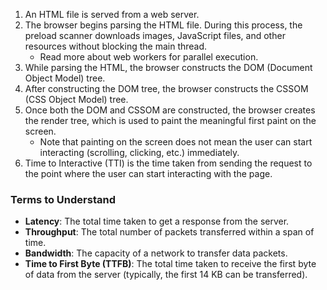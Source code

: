 1. An HTML file is served from a web server.
2. The browser begins parsing the HTML file. During this process, the preload scanner downloads images, JavaScript files, and other resources without blocking the main thread.
   - Read more about web workers for parallel execution.
3. While parsing the HTML, the browser constructs the DOM (Document Object Model) tree.
4. After constructing the DOM tree, the browser constructs the CSSOM (CSS Object Model) tree.
5. Once both the DOM and CSSOM are constructed, the browser creates the render tree, which is used to paint the meaningful first paint on the screen.
   - Note that painting on the screen does not mean the user can start interacting (scrolling, clicking, etc.) immediately.
6. Time to Interactive (TTI) is the time taken from sending the request to the point where the user can start interacting with the page.

### Terms to Understand

- **Latency**: The total time taken to get a response from the server.
- **Throughput**: The total number of packets transferred within a span of time.
- **Bandwidth**: The capacity of a network to transfer data packets.
- **Time to First Byte (TTFB)**: The total time taken to receive the first byte of data from the server (typically, the first 14 KB can be transferred).


